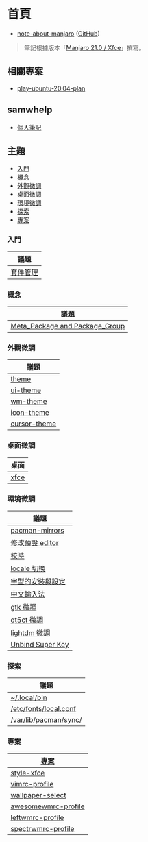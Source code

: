 
# 首頁

* [note-about-manjaro](https://samwhelp.github.io/note-about-manjaro/) ([GitHub](https://github.com/samwhelp/note-about-manjaro))

> 筆記根據版本「[Manjaro 21.0 / Xfce](https://samwhelp.github.io/note-about-manjaro/read/version/21/download.html)」撰寫。

## 相關專案

* [play-ubuntu-20.04-plan](https://github.com/samwhelp/play-ubuntu-20.04-plan)


## samwhelp

* [個人筆記](https://samwhelp.github.io/book/)


## 主題


* [入門](#入門)
* [概念](#概念)
* [外觀微調](#外觀微調)
* [桌面微調](#桌面微調)
* [環境微調](#環境微調)
* [探索](#探索)
* [專案](#專案)


### 入門

| 議題 |
| --- |
| [套件管理](https://samwhelp.github.io/note-about-manjaro/read/start/package_management.html) |


### 概念

| 議題 |
| --- |
| [Meta_Package and Package_Group](https://samwhelp.github.io/note-about-manjaro/read/concept/meta_package_and_package_group.html) |


### 外觀微調

| 議題 |
| --- |
| [theme](https://samwhelp.github.io/note-about-manjaro/read/theme.html) |
| [ui-theme](https://samwhelp.github.io/note-about-manjaro/read/theme/theme/ui-theme.html) |
| [wm-theme](https://samwhelp.github.io/note-about-manjaro/read/theme/theme/wm-theme.html) |
| [icon-theme](https://samwhelp.github.io/note-about-manjaro/read/theme/icon/icon-theme.html) |
| [cursor-theme](https://samwhelp.github.io/note-about-manjaro/read/theme/icon/cursor-theme.html) |


### 桌面微調

| 桌面 |
| --- |
| [xfce](https://samwhelp.github.io/note-about-manjaro/read/adjustment/full/xfce.html) |


### 環境微調

| 議題 |
| --- |
| [pacman-mirrors](https://samwhelp.github.io/note-about-manjaro/read/adjustment/env/pacman-mirrors.html) |
| [修改預設 editor](https://samwhelp.github.io/note-about-manjaro/read/adjustment/env/editor.html) |
| [校時](https://samwhelp.github.io/note-about-manjaro/read/adjustment/env/time.html) |
| [locale 切換](https://samwhelp.github.io/note-about-manjaro/read/adjustment/env/locale.html) |
| [字型的安裝與設定](https://samwhelp.github.io/note-about-manjaro/read/adjustment/env/font.html) |
| [中文輸入法](https://samwhelp.github.io/note-about-manjaro/read/adjustment/env/im.html) |
| [gtk 微調](https://samwhelp.github.io/note-about-manjaro/read/adjustment/env/gtk.html) |
| [qt5ct 微調](https://samwhelp.github.io/note-about-manjaro/read/adjustment/env/qt5ct.html) |
| [lightdm 微調](https://samwhelp.github.io/note-about-manjaro/read/adjustment/env/lightdm.html) |
| [Unbind Super Key](https://samwhelp.github.io/note-about-manjaro/read/adjustment/env/unbind_super_key.html) |


### 探索

| 議題 |
| --- |
| [~/.local/bin](https://samwhelp.github.io/note-about-manjaro/read/explore/home-local-bin.html) |
| [/etc/fonts/local.conf](https://samwhelp.github.io/note-about-manjaro/read/explore/etc-fonts-local-conf.html) |
| [/var/lib/pacman/sync/](https://samwhelp.github.io/note-about-manjaro/read/explore/var-lib-pacman-sync.html) |


### 專案

| [專案](https://samwhelp.github.io/note-about-manjaro/read/project.html) |
| --- |
| [style-xfce](https://samwhelp.github.io/note-about-manjaro/read/project/style-xfce.html) |
| [vimrc-profile](https://samwhelp.github.io/note-about-manjaro/read/project/vimrc-profile.html) |
| [wallpaper-select](https://samwhelp.github.io/note-about-manjaro/read/project/wallpaper-select.html) |
| [awesomewmrc-profile](https://samwhelp.github.io/note-about-manjaro/read/project/awesomewmrc-profile.html) |
| [leftwmrc-profile](https://samwhelp.github.io/note-about-manjaro/read/project/leftwmrc-profile.html) |
| [spectrwmrc-profile](https://samwhelp.github.io/note-about-manjaro/read/project/spectrwmrc-profile.html) |
